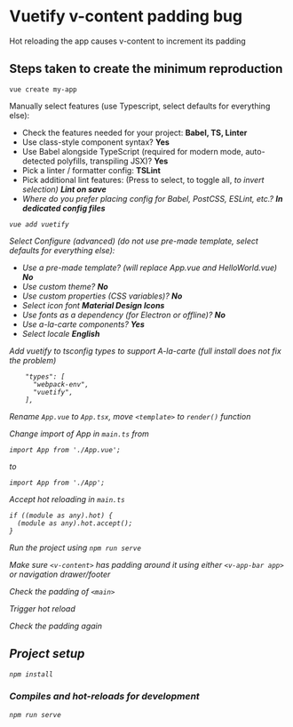 # Vuetify v-content padding bug
Hot reloading the app causes v-content to increment its padding

## Steps taken to create the minimum reproduction
```
vue create my-app
```
Manually select features (use Typescript, select defaults for everything else):   
- Check the features needed for your project: **Babel, TS, Linter**
- Use class-style component syntax? **Yes**
- Use Babel alongside TypeScript (required for modern mode, auto-detected 
polyfills, transpiling JSX)? **Yes**
- Pick a linter / formatter config: **TSLint**
- Pick additional lint features: (Press <space> to select, <a> to toggle all, 
<i> to invert selection) **Lint on save**
- Where do you prefer placing config for Babel, PostCSS, ESLint, etc.? 
**In dedicated config files**
``` 
vue add vuetify
```
Select Configure (advanced) (do not use pre-made template, select defaults for
everything else):
- Use a pre-made template? (will replace App.vue and HelloWorld.vue) **No**
- Use custom theme? **No**
- Use custom properties (CSS variables)? **No**
- Select icon font **Material Design Icons**
- Use fonts as a dependency (for Electron or offline)? **No**
- Use a-la-carte components? **Yes**
- Select locale **English**

Add vuetify to tsconfig types to support A-la-carte (full install does not fix the problem)
```
    "types": [
      "webpack-env",
      "vuetify",
    ],
```

Rename `App.vue` to `App.tsx`, move `<template>` to `render()` function

Change import of App in `main.ts` from
```
import App from './App.vue';
```
to
```
import App from './App';
```

Accept hot reloading in `main.ts`
```
if ((module as any).hot) {
  (module as any).hot.accept();
}
```

Run the project using `npm run serve`

Make sure `<v-content>` has padding around it using either `<v-app-bar app>` or 
navigation drawer/footer

Check the padding of `<main>`

Trigger hot reload

Check the padding again 

## Project setup
```
npm install
```

### Compiles and hot-reloads for development
```
npm run serve
```
